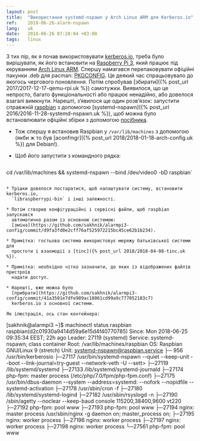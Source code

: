 ```yaml
---
layout: post
title:  "Використання systemd-nspawn у Arch Linux ARM для Kerberos.io"
ref:    2018-06-26-alarm-nspawn
lang:   uk
date:   2018-06-26 07:28:04 +03:00
tags:   linux
---
```


З тих пір, як я почав використовувати [kerberos.io](https://kerberos.io), треба
було вирішувати, як його встановити на [Raspberry Pi
3](https://www.raspberrypi.org/products/raspberry-pi-3-model-b/), який працює
під керуванням [Arch Linux ARM](https://archlinuxarm.org/).
Спершу намагався перепаковувати офіційні пакунки .deb для pacman:
[PKGCONFIG](https://github.com/sakhnik/kerberosio-alarm/commit/3ad2a2a6babc01d277b33bc58a8e806aeff82a73).
Це деякий час спрацьовувало до якогось чергового поновлення. Потім спробував [збирати]({%
post_url 2017/2017-12-17-qemu-rpi.uk %}) самотужки. Виявилося, що це непросто,
багато функціональності або працює ненадійно, або довелося взагалі вимкнути.
Нарешті, з’явилося ще один розв’язок: запустити справжній
[raspbian](https://www.raspbian.org/) з допомогою [systemd-nspawn]({% post_url
2016/2016-11-28-systemd-nspawn.uk %}), щоб можна було встановлювати офіційні
збірки з допомогою [посібника](https://doc.kerberos.io/2.0/installation/Multi-camera/Raspbian).

* Тож спершу я встановив Raspbian у `/var/lib/machines` з допомогою (якби ж то
був [aconfmgr]({% post_url 2018/2018-01-18-arch-config.uk %}) для Debian!).

* Щоб його запустити з командного рядка:
  ```shell
cd /var/lib/machines && systemd-nspawn --bind /dev/video0 -bD raspbian`
```

* Трішки довелося постаратися, щоб налаштувати систему, встановити kerberos.io,
  `libraspberrypi-bin` і інші залежності.

* Потім створив конфігураційні і сервісні файли, щоб raspbian запускався
  автоматично разом із основною системою:
  [зміна](https://github.com/sakhnik/alarmpi3-config/commit/d9fa3fd0e2cff76af525972215bc45ce62b1b234).

* Примітка: гостьова система використовує мережу батьківської системи для
  простоти і взаємодії з [tinc]({% post_url 2018/2018-04-08-tinc.uk %}).

* Примітка: необхідно чітко зазначити, до яких із відображених файлів пристроїв
  надати доступ.

* Нарешті, вже можна було
  [прибрати](https://github.com/sakhnik/alarmpi3-config/commit/41a3501e7dfe989ac18061cd99a9c777052183c7)
  kerberos.io з основної системи.

Як ілюстрація, ось стан контейнера:
```
[sakhnik@alarmpi3 ~]$ machinectl status raspbian
raspbian(d2c01930a9414d59a6e15d4f40770785)
           Since: Mon 2018-06-25 09:35:34 EEST; 22h ago
          Leader: 27119 (systemd)
         Service: systemd-nspawn; class container
            Root: /var/lib/machines/raspbian
              OS: Raspbian GNU/Linux 9 (stretch)
            Unit: systemd-nspawn@raspbian.service
                  ├─  956 /usr/bin/kerberosio
                  ├─27117 /usr/bin/systemd-nspawn --quiet --keep-unit --boot --link-journal=try-guest --network-veth -U --sett>
                  ├─27119 /lib/systemd/systemd
                  ├─27133 /lib/systemd/systemd-journald
                  ├─27174 php-fpm: master process (/etc/php/7.0/fpm/php-fpm.conf)
                  ├─27175 /usr/bin/dbus-daemon --system --address=systemd: --nofork --nopidfile --systemd-activation
                  ├─27178 /usr/sbin/cron -f
                  ├─27180 /lib/systemd/systemd-logind
                  ├─27182 /usr/sbin/rsyslogd -n
                  ├─27190 /sbin/agetty --noclear --keep-baud console 115200,38400,9600 vt220
                  ├─27192 php-fpm: pool www
                  ├─27193 php-fpm: pool www
                  ├─27194 nginx: master process /usr/sbin/nginx -g daemon on; master_process on;
                  ├─27195 nginx: worker process
                  ├─27196 nginx: worker process
                  ├─27197 nginx: worker process
                  ├─27198 nginx: worker process
                  └─27561 php-fpm: pool www
```
